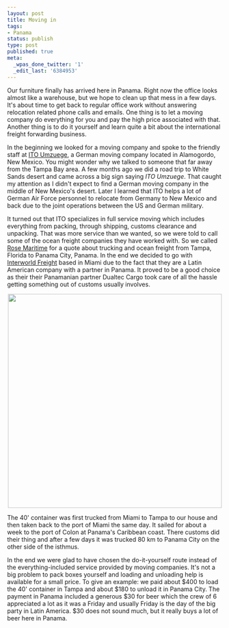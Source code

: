 ```yaml
---
layout: post
title: Moving in
tags:
- Panama
status: publish
type: post
published: true
meta:
  _wpas_done_twitter: '1'
  _edit_last: '6384953'
---
```

<p>Our furniture finally has arrived here in Panama. Right now the office looks almost like a warehouse, but we hope to clean up that mess in a few days. It's about time to get back to regular office work without answering relocation related phone calls and emails. One thing is to let a moving company do everything for you and pay the high price associated with that. Another thing is to do it yourself and learn quite a bit about the international freight forwarding business. </p>

<p>In the beginning we looked for a moving company and spoke to the friendly staff at <a href="http://www.itomoversinternational.com/">ITO Umzuege</a>, a German moving company located in Alamogordo, New Mexico. You might wonder why we talked to someone that far away from the Tampa Bay area. A few months ago we did a road trip to White Sands desert and came across a big sign saying <em>ITO Umzuege</em>. That caught my attention as I didn't expect to find a German moving company in the middle of New Mexico's desert. Later I learned that ITO helps a lot of German Air Force personnel to relocate from Germany to New Mexico and back due to the joint operations between the US and German military.</p>

<p>It turned out that ITO specializes in full service moving which includes everything from packing, through shipping, customs clearance and unpacking. That was more service than we wanted, so we were told to call some of the ocean freight companies they have worked with. So we called <a href="http://www.rosemaritime.com">Rose Maritime</a> for a quote about trucking and ocean freight from Tampa, Florida to Panama City, Panama. In the end we decided to go with <a href="http://www.interworldfreight.com">Interworld Freight</a> based in Miami due to the fact that they are a Latin American company with a partner in Panama. It proved to be a good choice as their their Panamanian partner Dualtec Cargo took care of all the hassle getting something out of customs usually involves.</p>

<div style="text-align:center;"><a href="http://www.flickr.com/photos/34665899@N00/4213054889" title="View '' on Flickr.com"><img border="0" width="500" alt="" src="http://farm3.static.flickr.com/2509/4213054889_d3d7c48932.jpg"></a></div>

<p>The 40' container was first trucked from Miami to Tampa to our house and then taken back to the port of Miami the same day. It sailed for about a week to the port of Colon at Panama's Caribbean coast. There customs did their thing and after a few days it was trucked 80 km to Panama City on the other side of the isthmus.</p>

<p>In the end we were glad to have chosen the do-it-yourself route instead of the everything-included service provided by moving companies. It's not a big problem to pack boxes yourself and loading and unloading help is available for a small price. To give an example: we paid about $400 to load the 40' container in Tampa and about $180 to unload it in Panama City. The payment in Panama included a generous $30 for beer which the crew of 6 appreciated a lot as it was a Friday and usually Friday is the day of the big party in Latin America. $30 does not sound much, but it really buys a lot of beer here in Panama.</p>
